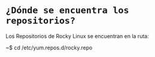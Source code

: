 # `¿Dónde se encuentra los repositorios?`

Los Repositorios de Rocky Linux se encuentran en la ruta:

~$ cd /etc/yum.repos.d/rocky.repo

